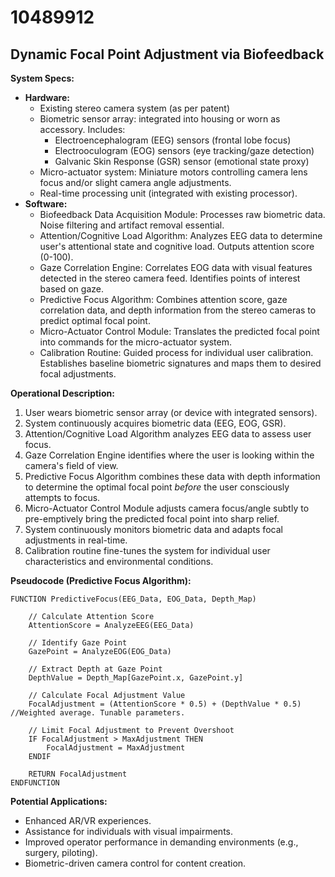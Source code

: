 # 10489912

## Dynamic Focal Point Adjustment via Biofeedback

**System Specs:**

*   **Hardware:**
    *   Existing stereo camera system (as per patent)
    *   Biometric sensor array: integrated into housing or worn as accessory. Includes:
        *   Electroencephalogram (EEG) sensors (frontal lobe focus)
        *   Electrooculogram (EOG) sensors (eye tracking/gaze detection)
        *   Galvanic Skin Response (GSR) sensor (emotional state proxy)
    *   Micro-actuator system: Miniature motors controlling camera lens focus and/or slight camera angle adjustments.
    *   Real-time processing unit (integrated with existing processor).
*   **Software:**
    *   Biofeedback Data Acquisition Module: Processes raw biometric data. Noise filtering and artifact removal essential.
    *   Attention/Cognitive Load Algorithm:  Analyzes EEG data to determine user's attentional state and cognitive load.  Outputs attention score (0-100).
    *   Gaze Correlation Engine:  Correlates EOG data with visual features detected in the stereo camera feed. Identifies points of interest based on gaze.
    *   Predictive Focus Algorithm: Combines attention score, gaze correlation data, and depth information from the stereo cameras to predict optimal focal point.
    *   Micro-Actuator Control Module:  Translates the predicted focal point into commands for the micro-actuator system.
    *   Calibration Routine: Guided process for individual user calibration. Establishes baseline biometric signatures and maps them to desired focal adjustments.

**Operational Description:**

1.  User wears biometric sensor array (or device with integrated sensors).
2.  System continuously acquires biometric data (EEG, EOG, GSR).
3.  Attention/Cognitive Load Algorithm analyzes EEG data to assess user focus.
4.  Gaze Correlation Engine identifies where the user is looking within the camera's field of view.
5.  Predictive Focus Algorithm combines these data with depth information to determine the optimal focal point *before* the user consciously attempts to focus.
6.  Micro-Actuator Control Module adjusts camera focus/angle subtly to pre-emptively bring the predicted focal point into sharp relief.
7.  System continuously monitors biometric data and adapts focal adjustments in real-time.
8.  Calibration routine fine-tunes the system for individual user characteristics and environmental conditions.

**Pseudocode (Predictive Focus Algorithm):**

```
FUNCTION PredictiveFocus(EEG_Data, EOG_Data, Depth_Map)

    // Calculate Attention Score
    AttentionScore = AnalyzeEEG(EEG_Data)

    // Identify Gaze Point
    GazePoint = AnalyzeEOG(EOG_Data)

    // Extract Depth at Gaze Point
    DepthValue = Depth_Map[GazePoint.x, GazePoint.y]

    // Calculate Focal Adjustment Value
    FocalAdjustment = (AttentionScore * 0.5) + (DepthValue * 0.5) //Weighted average. Tunable parameters.

    // Limit Focal Adjustment to Prevent Overshoot
    IF FocalAdjustment > MaxAdjustment THEN
        FocalAdjustment = MaxAdjustment
    ENDIF

    RETURN FocalAdjustment
ENDFUNCTION
```

**Potential Applications:**

*   Enhanced AR/VR experiences.
*   Assistance for individuals with visual impairments.
*   Improved operator performance in demanding environments (e.g., surgery, piloting).
*   Biometric-driven camera control for content creation.